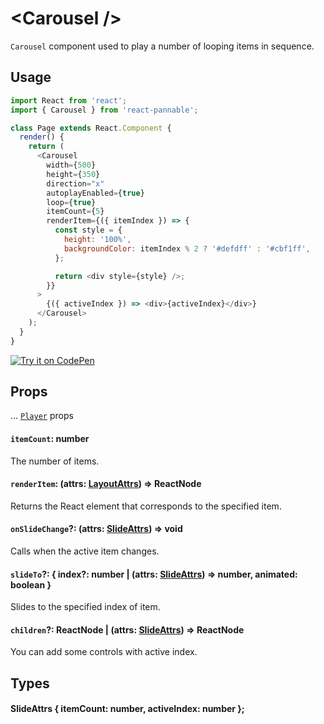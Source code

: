 # \<Carousel />

`Carousel` component used to play a number of looping items in sequence.

## Usage

```js
import React from 'react';
import { Carousel } from 'react-pannable';

class Page extends React.Component {
  render() {
    return (
      <Carousel
        width={500}
        height={350}
        direction="x"
        autoplayEnabled={true}
        loop={true}
        itemCount={5}
        renderItem={({ itemIndex }) => {
          const style = {
            height: '100%',
            backgroundColor: itemIndex % 2 ? '#defdff' : '#cbf1ff',
          };

          return <div style={style} />;
        }}
      >
        {({ activeIndex }) => <div>{activeIndex}</div>}
      </Carousel>
    );
  }
}
```

[![Try it on CodePen](https://img.shields.io/badge/CodePen-Run-blue.svg?logo=CodePen)](https://codepen.io/cztflove/pen/JVVoma)

## Props

... [`Player`](player.md#props) props

#### `itemCount`: number

The number of items.

#### `renderItem`: (attrs: [LayoutAttrs](gridcontent.md#LayoutAttrs)) => ReactNode

Returns the React element that corresponds to the specified item.

#### `onSlideChange`?: (attrs: [SlideAttrs](#slideattrs--itemcount-number-activeindex-number-)) => void

Calls when the active item changes.

#### `slideTo`?: { index?: number | (attrs: [SlideAttrs](#slideattrs--itemcount-number-activeindex-number-)) => number, animated: boolean }

Slides to the specified index of item.

#### `children`?: ReactNode | (attrs: [SlideAttrs](#slideattrs--itemcount-number-activeindex-number-)) => ReactNode

You can add some controls with active index.

## Types

#### SlideAttrs { itemCount: number, activeIndex: number };

